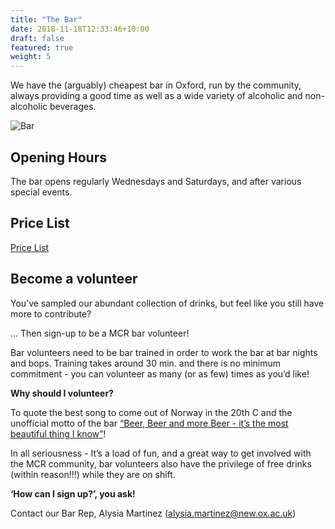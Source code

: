 ```yaml
---
title: "The Bar"
date: 2018-11-18T12:33:46+10:00
draft: false
featured: true
weight: 5
---
```


We have the (arguably) cheapest bar in Oxford, run by the community, always providing a good time as well as a wide variety of alcoholic and non-alcoholic beverages. 

![Bar](/images/nc/bar.jpg)

## Opening Hours

The bar opens regularly Wednesdays and Saturdays, and after various special events. 

## Price List

[Price List](/docs/New_MCR_Bar_Pricelist.pdf)


## Become a volunteer

You’ve sampled our abundant collection of drinks, but feel like you still have more to contribute?

… Then sign-up to be a MCR bar volunteer!

Bar volunteers need to be bar trained in order to work the bar at bar nights and bops. Training takes around 30 min. and there is no minimum commitment - you can volunteer as many (or as few) times as you’d like!

__Why should I volunteer?__

To quote the best song to come out of Norway in the 20th C and the unofficial motto of the bar [“Beer, Beer and more Beer - it’s the most beautiful thing I know”](https://www.youtube.com/watch?v=HJOAvmQ7FW0)!

In all seriousness - It’s a load of fun, and a great way to get involved with the MCR community, bar volunteers also have the privilege of free drinks (within reason!!!) while they are on shift. 

__‘How can I sign up?’, you ask!__

Contact our Bar Rep, Alysia Martinez (alysia.martinez@new.ox.ac.uk)

